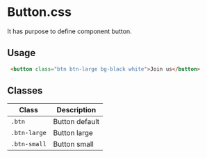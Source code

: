 # Button.css
It has purpose to define component button.

## Usage
```html
 <button class="btn btn-large bg-black white">Join us</button>
```

## Classes
| Class | Description |
| --- | --- |
| `.btn` | Button default |
| `.btn-large` | Button large |
| `.btn-small` | Button small |
